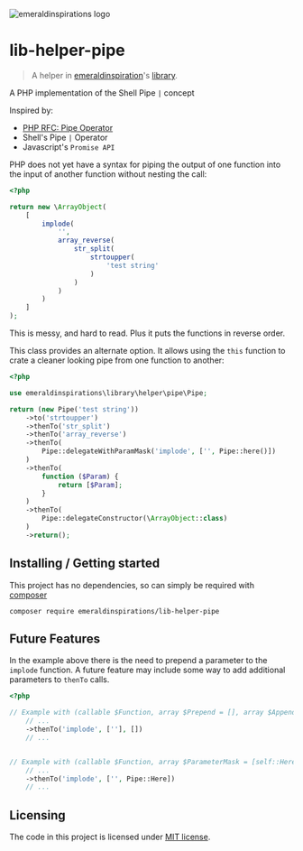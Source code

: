 ![emeraldinspirations logo](http://vps56132.vps.ovh.ca/logo.gitHub.png)
# lib-helper-pipe
> A helper in [emeraldinspiration](https://github.com/emeraldinspirations)'s [library](https://github.com/emeraldinspirations/library).

A PHP implementation of the Shell Pipe `|` concept

Inspired by:
- [PHP RFC: Pipe Operator](https://wiki.php.net/rfc/pipe-operator)
- Shell's Pipe `|` Operator
- Javascript's `Promise API`

PHP does not yet have a syntax for piping the output of one function into the input of another function without nesting the call:

```php
<?php

return new \ArrayObject(
    [
        implode(
            '',
            array_reverse(
                str_split(
                    strtoupper(
                        'test string'
                    )
                )
            )
        )
    ]
);
```

This is messy, and hard to read.  Plus it puts the functions in reverse order.

This class provides an alternate option.  It allows using the `this` function to crate a cleaner looking pipe from one function to another:

```php
<?php

use emeraldinspirations\library\helper\pipe\Pipe;

return (new Pipe('test string'))
    ->to('strtoupper')
    ->thenTo('str_split')
    ->thenTo('array_reverse')
    ->thenTo(
        Pipe::delegateWithParamMask('implode', ['', Pipe::here()])
    )
    ->thenTo(
        function ($Param) {
            return [$Param];
        }
    )
    ->thenTo(
        Pipe::delegateConstructor(\ArrayObject::class)
    )
    ->return();
```

## Installing / Getting started

This project has no dependencies, so can simply be required with
[composer](https://getcomposer.org/)

```shell
composer require emeraldinspirations/lib-helper-pipe
```

## Future Features

In the example above there is the need to prepend a parameter to the `implode`
function.  A future feature may include some way to add additional parameters
to `thenTo` calls.

```php
<?php

// Example with (callable $Function, array $Prepend = [], array $Append = [])
    // ...
    ->thenTo('implode', [''], [])
    // ...


// Example with (callable $Function, array $ParameterMask = [self::Here])
    // ...
    ->thenTo('implode', ['', Pipe::Here])
    // ...
```

## Licensing

The code in this project is licensed under [MIT license](LICENSE).
